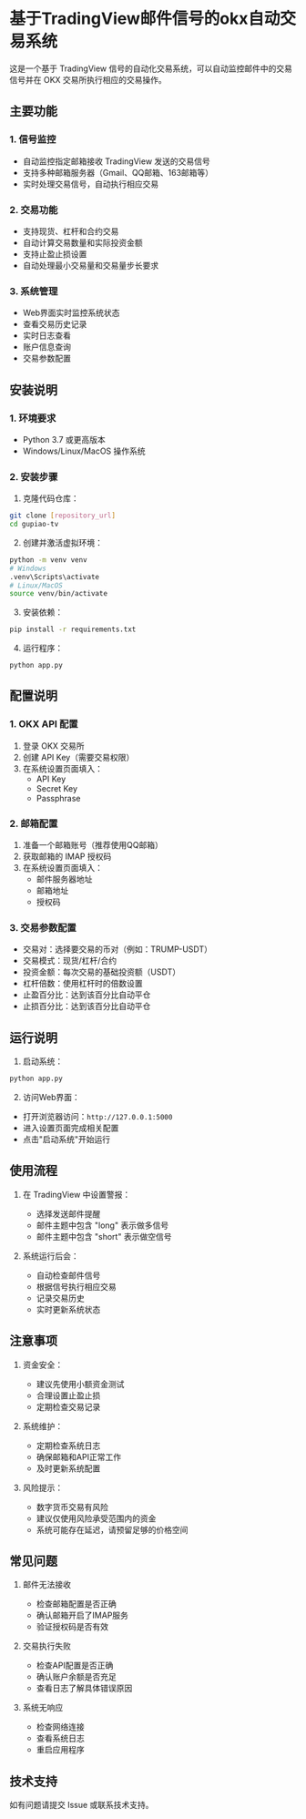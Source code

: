 # 基于TradingView邮件信号的okx自动交易系统

这是一个基于 TradingView 信号的自动化交易系统，可以自动监控邮件中的交易信号并在 OKX 交易所执行相应的交易操作。

## 主要功能

### 1. 信号监控
- 自动监控指定邮箱接收 TradingView 发送的交易信号
- 支持多种邮箱服务器（Gmail、QQ邮箱、163邮箱等）
- 实时处理交易信号，自动执行相应交易

### 2. 交易功能
- 支持现货、杠杆和合约交易
- 自动计算交易数量和实际投资金额
- 支持止盈止损设置
- 自动处理最小交易量和交易量步长要求

### 3. 系统管理
- Web界面实时监控系统状态
- 查看交易历史记录
- 实时日志查看
- 账户信息查询
- 交易参数配置

## 安装说明

### 1. 环境要求
- Python 3.7 或更高版本
- Windows/Linux/MacOS 操作系统

### 2. 安装步骤

1. 克隆代码仓库：
```bash
git clone [repository_url]
cd gupiao-tv
```

2. 创建并激活虚拟环境：
```bash
python -m venv venv
# Windows
.venv\Scripts\activate
# Linux/MacOS
source venv/bin/activate
```

3. 安装依赖：
```bash
pip install -r requirements.txt
```

4. 运行程序：
```bash
python app.py
```

## 配置说明

### 1. OKX API 配置
1. 登录 OKX 交易所
2. 创建 API Key（需要交易权限）
3. 在系统设置页面填入：
   - API Key
   - Secret Key
   - Passphrase

### 2. 邮箱配置
1. 准备一个邮箱账号（推荐使用QQ邮箱）
2. 获取邮箱的 IMAP 授权码
3. 在系统设置页面填入：
   - 邮件服务器地址
   - 邮箱地址
   - 授权码

### 3. 交易参数配置
- 交易对：选择要交易的币对（例如：TRUMP-USDT）
- 交易模式：现货/杠杆/合约
- 投资金额：每次交易的基础投资额（USDT）
- 杠杆倍数：使用杠杆时的倍数设置
- 止盈百分比：达到该百分比自动平仓
- 止损百分比：达到该百分比自动平仓

## 运行说明

1. 启动系统：
```bash
python app.py
```

2. 访问Web界面：
- 打开浏览器访问：`http://127.0.0.1:5000`
- 进入设置页面完成相关配置
- 点击"启动系统"开始运行

## 使用流程

1. 在 TradingView 中设置警报：
   - 选择发送邮件提醒
   - 邮件主题中包含 "long" 表示做多信号
   - 邮件主题中包含 "short" 表示做空信号

2. 系统运行后会：
   - 自动检查邮件信号
   - 根据信号执行相应交易
   - 记录交易历史
   - 实时更新系统状态

## 注意事项

1. 资金安全：
   - 建议先使用小额资金测试
   - 合理设置止盈止损
   - 定期检查交易记录

2. 系统维护：
   - 定期检查系统日志
   - 确保邮箱和API正常工作
   - 及时更新系统配置

3. 风险提示：
   - 数字货币交易有风险
   - 建议仅使用风险承受范围内的资金
   - 系统可能存在延迟，请预留足够的价格空间

## 常见问题

1. 邮件无法接收
   - 检查邮箱配置是否正确
   - 确认邮箱开启了IMAP服务
   - 验证授权码是否有效

2. 交易执行失败
   - 检查API配置是否正确
   - 确认账户余额是否充足
   - 查看日志了解具体错误原因

3. 系统无响应
   - 检查网络连接
   - 查看系统日志
   - 重启应用程序

## 技术支持

如有问题请提交 Issue 或联系技术支持。 
